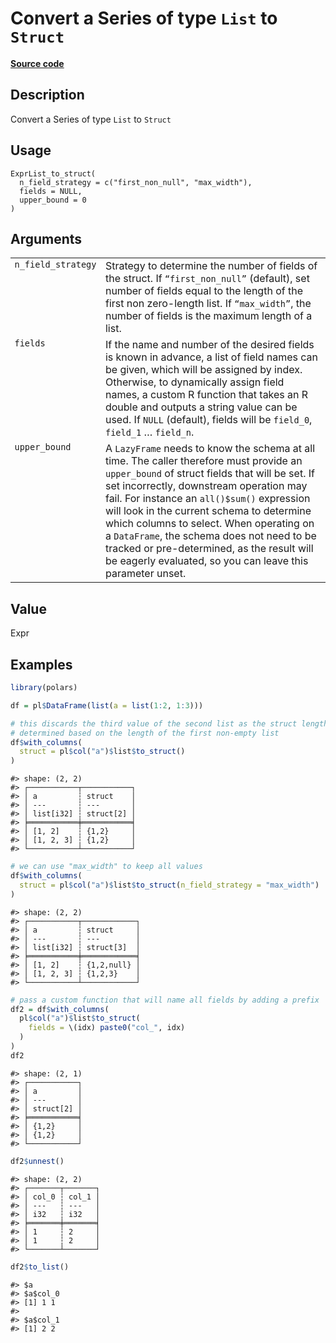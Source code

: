 

# Convert a Series of type <code>List</code> to <code>Struct</code>

[**Source code**](https://github.com/pola-rs/r-polars/tree/d562252dbb77de7e06ca3e6150d74a2c709763bc/R/expr__list.R#L450)

## Description

Convert a Series of type <code>List</code> to <code>Struct</code>

## Usage

<pre><code class='language-R'>ExprList_to_struct(
  n_field_strategy = c("first_non_null", "max_width"),
  fields = NULL,
  upper_bound = 0
)
</code></pre>

## Arguments

<table>
<tr>
<td style="white-space: nowrap; font-family: monospace; vertical-align: top">
<code id="ExprList_to_struct_:_n_field_strategy">n_field_strategy</code>
</td>
<td>
Strategy to determine the number of fields of the struct. If
<code>“first_non_null”</code> (default), set number of fields equal to
the length of the first non zero-length list. If
<code>“max_width”</code>, the number of fields is the maximum length of
a list.
</td>
</tr>
<tr>
<td style="white-space: nowrap; font-family: monospace; vertical-align: top">
<code id="ExprList_to_struct_:_fields">fields</code>
</td>
<td>
If the name and number of the desired fields is known in advance, a list
of field names can be given, which will be assigned by index. Otherwise,
to dynamically assign field names, a custom R function that takes an R
double and outputs a string value can be used. If <code>NULL</code>
(default), fields will be <code>field_0</code>, <code>field_1</code> …
<code>field_n</code>.
</td>
</tr>
<tr>
<td style="white-space: nowrap; font-family: monospace; vertical-align: top">
<code id="ExprList_to_struct_:_upper_bound">upper_bound</code>
</td>
<td>
A <code>LazyFrame</code> needs to know the schema at all time. The
caller therefore must provide an <code>upper_bound</code> of struct
fields that will be set. If set incorrectly, downstream operation may
fail. For instance an <code>all()$sum()</code> expression will look in
the current schema to determine which columns to select. When operating
on a <code>DataFrame</code>, the schema does not need to be tracked or
pre-determined, as the result will be eagerly evaluated, so you can
leave this parameter unset.
</td>
</tr>
</table>

## Value

Expr

## Examples

``` r
library(polars)

df = pl$DataFrame(list(a = list(1:2, 1:3)))

# this discards the third value of the second list as the struct length is
# determined based on the length of the first non-empty list
df$with_columns(
  struct = pl$col("a")$list$to_struct()
)
```

    #> shape: (2, 2)
    #> ┌───────────┬───────────┐
    #> │ a         ┆ struct    │
    #> │ ---       ┆ ---       │
    #> │ list[i32] ┆ struct[2] │
    #> ╞═══════════╪═══════════╡
    #> │ [1, 2]    ┆ {1,2}     │
    #> │ [1, 2, 3] ┆ {1,2}     │
    #> └───────────┴───────────┘

``` r
# we can use "max_width" to keep all values
df$with_columns(
  struct = pl$col("a")$list$to_struct(n_field_strategy = "max_width")
)
```

    #> shape: (2, 2)
    #> ┌───────────┬────────────┐
    #> │ a         ┆ struct     │
    #> │ ---       ┆ ---        │
    #> │ list[i32] ┆ struct[3]  │
    #> ╞═══════════╪════════════╡
    #> │ [1, 2]    ┆ {1,2,null} │
    #> │ [1, 2, 3] ┆ {1,2,3}    │
    #> └───────────┴────────────┘

``` r
# pass a custom function that will name all fields by adding a prefix
df2 = df$with_columns(
  pl$col("a")$list$to_struct(
    fields = \(idx) paste0("col_", idx)
  )
)
df2
```

    #> shape: (2, 1)
    #> ┌───────────┐
    #> │ a         │
    #> │ ---       │
    #> │ struct[2] │
    #> ╞═══════════╡
    #> │ {1,2}     │
    #> │ {1,2}     │
    #> └───────────┘

``` r
df2$unnest()
```

    #> shape: (2, 2)
    #> ┌───────┬───────┐
    #> │ col_0 ┆ col_1 │
    #> │ ---   ┆ ---   │
    #> │ i32   ┆ i32   │
    #> ╞═══════╪═══════╡
    #> │ 1     ┆ 2     │
    #> │ 1     ┆ 2     │
    #> └───────┴───────┘

``` r
df2$to_list()
```

    #> $a
    #> $a$col_0
    #> [1] 1 1
    #> 
    #> $a$col_1
    #> [1] 2 2

